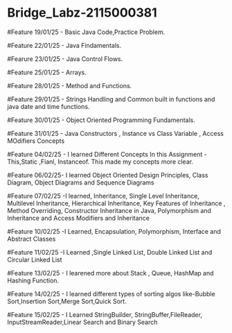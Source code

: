 # Bridge_Labz-2115000381

#Feature 19/01/25 - Basic Java Code,Practice Problem.

#Feature 22/01/25 - Java Findamentals.

#Fearure 23/01/25 - Java Control Flows.

#Feature 25/01/25 - Arrays.

#Feature 28/01/25 - Method and Functions.

#Feature 29/01/25 - Strings Handling and Common built in functions and java date and time functions.

#Feature 30/01/25 - Object Oriented Programming Fundamentals.

#Feature 31/01/25 - Java Constructors , Instance vs Class Variable , Access MOdifiers Concepts

#Feature 04/02/25 - I learned Different Concepts In this Assignment - This,Static ,Fianl, Instanceof.
                    This made my concepts more clear.

#Feature 06/02/25- I learned Object Oriented Design Principles, Class Diagram, Object Diagrams and Sequence Diagrams                    

#Feature 07/02/25 -I learned, Inheritance, Single Level Inheritance, Multilevel Inheritance, Hierarchical Inheritance, Key Features of Inheritance
                    , Method Overriding, Constructor Inheritance in Java, Polymorphism and Inheritance and Access Modifiers and Inheritance
                    
#Feature 10/02/25 -I Learned, Encapsulation, Polymorphism, Interface and Abstract Classes

#Feature 11/02/25 -I Learned ,Single Linked List, Double Linked List and Circular Linked List

#Feature 13/02/25 - I learened more about Stack , Queue, HashMap and Hashing Function.

#Feature 14/02/25 - I learned different types of sorting algos like-Bubble Sort,Insertion Sort,Merge Sort,Quick Sort.

#Feature 15/02/25 - I Learned StringBuilder, StringBuffer,FileReader, InputStreamReader,Linear Search and Binary Search
